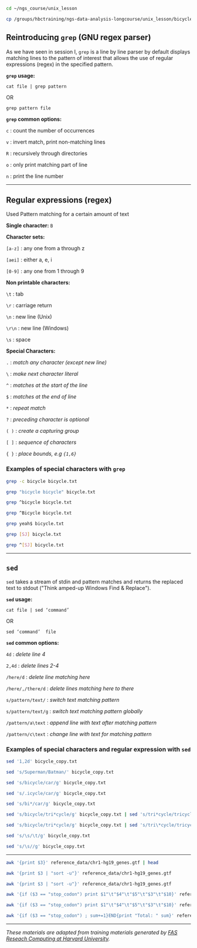 
```bash
cd ~/ngs_course/unix_lesson

cp /groups/hbctraining/ngs-data-analysis-longcourse/unix_lesson/bicycle.txt .
```

## Reintroducing `grep` (GNU regex parser)

As we have seen in session I, `grep` is a line by line parser by default displays matching lines to the pattern of interest that allows the use of regular expressions (regex) in the specified pattern.

**`grep` usage:**

`cat file | grep pattern`

OR

`grep pattern file`

**`grep` common options:**

`c` : count the number of occurrences

`v` : invert match, print non-matching lines

`R` : recursively through directories

`o` : only print matching part of line

`n` : print the line number

***

## Regular expressions (regex)

Used Pattern matching for a certain amount of text

**Single character:** `B`

**Character sets:**

`[a-z]` : any one from a through z 

`[aei]` : either a, e, i

`[0-9]` : any one from 1 through 9

**Non printable characters:**

`\t` : tab

`\r` : carriage return

`\n` : new line (Unix)

`\r\n` : new line (Windows)

`\s` : space

**Special Characters:**

`.` : *match any character (except new line)*

`\` : *make next character literal*

`^` : *matches at the start of the line*

`$` : *matches at the end of line*

`*` : *repeat match*

`?` : *preceding character is optional*

`( )` : *create a capturing group*

`[ ]` : *sequence of characters*

`{ }` : *place bounds, e.g `{1,6}`*

### Examples of special characters with `grep`

```bash
grep -c bicycle bicycle.txt

grep "bicycle bicycle" bicycle.txt 

grep ^bicycle bicycle.txt

grep ^Bicycle bicycle.txt 

grep yeah$ bicycle.txt

grep [SJ] bicycle.txt

grep ^[SJ] bicycle.txt 
```
***

## `sed`

`sed` takes a stream of stdin and pattern matches and returns the replaced text to stdout ("Think amped-up Windows Find & Replace").

**`sed` usage:** 

`cat file | sed ‘command’`

OR

`sed ‘command’  file`

**`sed` common options:**

`4d` : *delete line 4*

`2,4d` : *delete lines 2-4*

`/here/d` : *delete line matching here*

`/here/,/there/d` : *delete lines matching here to there*

`s/pattern/text/` : *switch text matching pattern*

`s/pattern/text/g` : *switch text matching pattern globally*

`/pattern/a\text` : *append line with text after matching pattern*

`/pattern/c\text` : *change line with text for matching pattern*

### Examples of special characters and regular expression with `sed`

```bash
sed '1,2d' bicycle_copy.txt

sed 's/Superman/Batman/' bicycle_copy.txt 

sed 's/bicycle/car/g' bicycle_copy.txt 

sed 's/.icycle/car/g' bicycle_copy.txt

sed 's/bi*/car/g' bicycle_copy.txt

sed 's/bicycle/tri*cycle/g' bicycle_copy.txt | sed 's/tri*cycle/tricycle/g'   ## does this work?

sed 's/bicycle/tri*cycle/g' bicycle_copy.txt | sed 's/tri\*cycle/tricycle/g'

sed 's/\s/\t/g' bicycle_copy.txt

sed 's/\s//g' bicycle_copy.txt
```
***

```bash
awk '{print $3}' reference_data/chr1-hg19_genes.gtf | head

awk '{print $3 | "sort -u"}' reference_data/chr1-hg19_genes.gtf 

awk '{print $3 | "sort -u"}' reference_data/chr1-hg19_genes.gtf 

awk '{if ($3 == "stop_codon") print $1"\t"$4"\t"$5"\t"$3"\t"$10}' reference_data/chr1-hg19_genes.gtf | head

awk '{if ($3 == "stop_codon") print $1"\t"$4"\t"$5"\t"$3"\t"$10}' reference_data/chr1-hg19_genes.gtf | sed 's/"//g' | sed 's/;//g' | head

awk '{if ($3 == "stop_codon") ; sum+=1}END{print "Total: " sum}' reference_data/chr1-hg19_genes.gtf 
```

***
*These materials are adapted from training materials generated by [FAS Reseach Computing at Harvard University](https://www.rc.fas.harvard.edu/training/training-materials/).*

